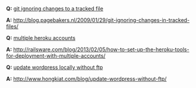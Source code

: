 **Q:** [git ignoring changes to a tracked file](https://www.google.tt/search?q=git+ignoring+changes+to+a+tracked+file&oq=git+ignoring+changes+to+a+tracked+file&aqs=chrome..69i57j0l3.8385j0j1&sourceid=chrome&ie=UTF-8#q=git+ignoring+changes+to+a+tracked+file)

**A:** http://blog.pagebakers.nl/2009/01/29/git-ignoring-changes-in-tracked-files/

**Q:** [multiple heroku accounts](https://www.google.tt/search?q=multiple+heroku+accounts&oq=multiple+heroku+accoun&aqs=chrome.1.69i57j0l3.6407j0j1&sourceid=chrome&ie=UTF-8)

**A:** http://railsware.com/blog/2013/02/05/how-to-set-up-the-heroku-tools-for-deployment-with-multiple-accounts/

**Q:** [update wordpress locally without ftp](https://www.google.com/search?q=update+wordpress+locally+&oq=update+wordpress+locally+&aqs=chrome..69i57j0l3.16384j0j1&sourceid=chrome&ie=UTF-8#q=update+wordpress+locally+without+ftp)

**A:** http://www.hongkiat.com/blog/update-wordpress-without-ftp/